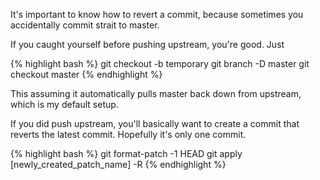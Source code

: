 It's important to know how to revert a commit, because sometimes you
accidentally commit strait to master.

If you caught yourself before pushing upstream, you're good. Just

{% highlight bash %}
git checkout -b temporary
git branch -D master
git checkout master
{% endhighlight %}

This assuming it automatically pulls master back down from upstream, which is my
default setup.

If you did push upstream, you'll basically want to create a commit that reverts
the latest commit. Hopefully it's only one commit.

{% highlight bash %}
git format-patch -1 HEAD
git apply [newly_created_patch_name] -R
{% endhighlight %}

